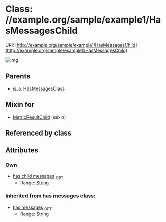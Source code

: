 
# Class: //example.org/sample/example1/HasMessagesChild




URI: [http://example.org/sample/example1/HasMessagesChild](http://example.org/sample/example1/HasMessagesChild)


![img](http://yuml.me/diagram/nofunky;dir:TB/class/[HasMessagesClass],[MetricResultChild]uses%20-.->[HasMessagesChild&#124;has_child_messages:string%20%3F;has_messages(i):string%20%3F],[HasMessagesClass]^-[HasMessagesChild],[MetricResultChild])

## Parents

 *  is_a: [HasMessagesClass](HasMessagesClass.md)

## Mixin for

 * [MetricResultChild](MetricResultChild.md) (mixin) 

## Referenced by class


## Attributes


### Own

 * [has child messages](has_child_messages.md)  <sub>OPT</sub>
     * Range: [String](types/String.md)

### Inherited from has messages class:

 * [has messages](has_messages.md)  <sub>OPT</sub>
     * Range: [String](types/String.md)
